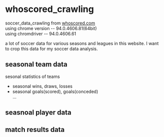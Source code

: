 # whoscored_crawling
soccer_data_crawling from [whoscored.com](http://whoscored.com)  
using chrome version --  94.0.4606.81(64bit)  
using chromdriver -- 94.0.4606.61

a lot of soccer data for various seasons and leagues in this website.
I want to crop this data for my soccer data analysis.

## seasonal team data
sesonal statistics of teams
- seasonal wins, draws, losses
- seasonal goals(scored), goals(conceded)  
...


## seasnoal player data

## match results data 




